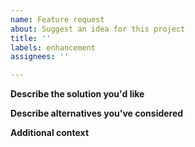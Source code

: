 ```yaml
---
name: Feature request
about: Suggest an idea for this project
title: ''
labels: enhancement
assignees: ''

---
```

<!-- BEFORE POSTING AN ISSUE: Please search existing issues for your problem
and avoid posting duplicate issues -->
<!-- Please stick to the issue template and give as much information
as you can -->
**Describe the solution you'd like**
<!-- A clear and concise description of what you want to happen. -->

**Describe alternatives you've considered**
<!-- A clear and concise description of any alternative solutions or features
you've considered. -->

**Additional context**
<!-- Add any other context or screenshots about the feature request here. -->
